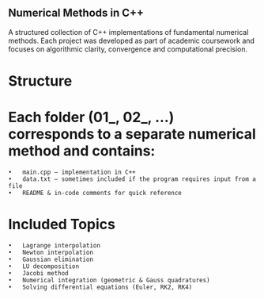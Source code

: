 ## Numerical Methods in C++

A structured collection of C++ implementations of fundamental numerical methods. 
Each project was developed as part of academic coursework and focuses on algorithmic clarity, convergence and computational precision.

# Structure

# Each folder (01_, 02_, …) corresponds to a separate numerical method and contains:
	•	main.cpp – implementation in C++
	•	data.txt – sometimes included if the program requires input from a file
	•	README & in-code comments for quick reference

# Included Topics
	•	Lagrange interpolation
	•	Newton interpolation
	•	Gaussian elimination
	•	LU decomposition
	•	Jacobi method
	•	Numerical integration (geometric & Gauss quadratures)
	•	Solving differential equations (Euler, RK2, RK4)

